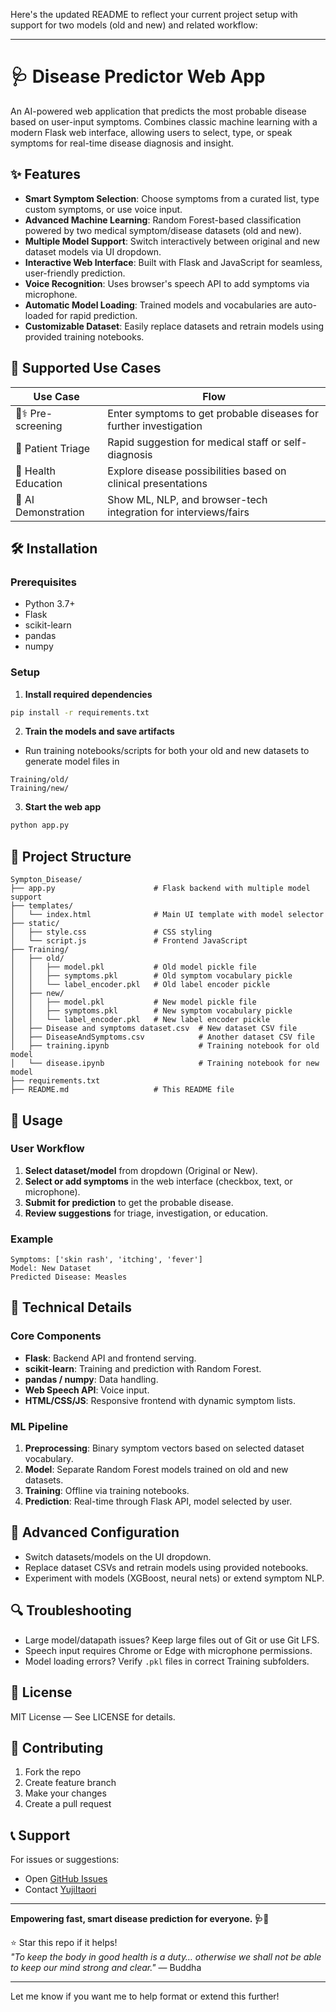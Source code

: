 Here's the updated README to reflect your current project setup with support for two models (old and new) and related workflow:

***

# 🩺 Disease Predictor Web App

An AI-powered web application that predicts the most probable disease based on user-input symptoms. Combines classic machine learning with a modern Flask web interface, allowing users to select, type, or speak symptoms for real-time disease diagnosis and insight.

## ✨ Features

- **Smart Symptom Selection**: Choose symptoms from a curated list, type custom symptoms, or use voice input.
- **Advanced Machine Learning**: Random Forest-based classification powered by two medical symptom/disease datasets (old and new).
- **Multiple Model Support**: Switch interactively between original and new dataset models via UI dropdown.
- **Interactive Web Interface**: Built with Flask and JavaScript for seamless, user-friendly prediction.
- **Voice Recognition**: Uses browser's speech API to add symptoms via microphone.
- **Automatic Model Loading**: Trained models and vocabularies are auto-loaded for rapid prediction.
- **Customizable Dataset**: Easily replace datasets and retrain models using provided training notebooks.

## 🎯 Supported Use Cases

| Use Case                     | Flow                                                            |
|------------------------------|-----------------------------------------------------------------|
| 🧑⚕️ Pre-screening           | Enter symptoms to get probable diseases for further investigation|
| 🏥 Patient Triage            | Rapid suggestion for medical staff or self-diagnosis            |
| 📝 Health Education          | Explore disease possibilities based on clinical presentations   |
| 🤖 AI Demonstration          | Show ML, NLP, and browser-tech integration for interviews/fairs |

## 🛠️ Installation

### Prerequisites

- Python 3.7+
- Flask
- scikit-learn
- pandas
- numpy

### Setup

1. **Install required dependencies**

```bash
pip install -r requirements.txt
```

2. **Train the models and save artifacts**

- Run training notebooks/scripts for both your old and new datasets to generate model files in

```
Training/old/
Training/new/
```

3. **Start the web app**

```bash
python app.py
```

## 📁 Project Structure

```
Sympton_Disease/
├── app.py                      # Flask backend with multiple model support
├── templates/
│   └── index.html              # Main UI template with model selector
├── static/
│   ├── style.css               # CSS styling
│   └── script.js               # Frontend JavaScript
├── Training/
│   ├── old/
│   │   ├── model.pkl           # Old model pickle file
│   │   ├── symptoms.pkl        # Old symptom vocabulary pickle
│   │   └── label_encoder.pkl   # Old label encoder pickle
│   ├── new/
│   │   ├── model.pkl           # New model pickle file
│   │   ├── symptoms.pkl        # New symptom vocabulary pickle
│   │   └── label_encoder.pkl   # New label encoder pickle
│   ├── Disease and symptoms dataset.csv  # New dataset CSV file
│   ├── DiseaseAndSymptoms.csv            # Another dataset CSV file
│   ├── training.ipynb                    # Training notebook for old model
│   └── disease.ipynb                     # Training notebook for new model
├── requirements.txt
├── README.md                   # This README file
```

## 🚀 Usage

### User Workflow

1. **Select dataset/model** from dropdown (Original or New).
2. **Select or add symptoms** in the web interface (checkbox, text, or microphone).
3. **Submit for prediction** to get the probable disease.
4. **Review suggestions** for triage, investigation, or education.

### Example

```text
Symptoms: ['skin rash', 'itching', 'fever']
Model: New Dataset
Predicted Disease: Measles
```

## 🔧 Technical Details

### Core Components

- **Flask**: Backend API and frontend serving.
- **scikit-learn**: Training and prediction with Random Forest.
- **pandas / numpy**: Data handling.
- **Web Speech API**: Voice input.
- **HTML/CSS/JS**: Responsive frontend with dynamic symptom lists.

### ML Pipeline

1. **Preprocessing**: Binary symptom vectors based on selected dataset vocabulary.
2. **Model**: Separate Random Forest models trained on old and new datasets.
3. **Training**: Offline via training notebooks.
4. **Prediction**: Real-time through Flask API, model selected by user.

## 🎨 Advanced Configuration

- Switch datasets/models on the UI dropdown.
- Replace dataset CSVs and retrain models using provided notebooks.
- Experiment with models (XGBoost, neural nets) or extend symptom NLP.

## 🔍 Troubleshooting

- Large model/datapath issues? Keep large files out of Git or use Git LFS.
- Speech input requires Chrome or Edge with microphone permissions.
- Model loading errors? Verify `.pkl` files in correct Training subfolders.

## 📝 License

MIT License — See LICENSE for details.

## 👥 Contributing

1. Fork the repo  
2. Create feature branch  
3. Make your changes  
4. Create a pull request

## 📞 Support

For issues or suggestions:  
- Open [GitHub Issues](https://github.com/YujiItaori/Disease_Predictor/issues)  
- Contact [YujiItaori](https://github.com/YujiItaori)

***

**Empowering fast, smart disease prediction for everyone. 🩺🤖**

⭐ Star this repo if it helps!  
*"To keep the body in good health is a duty… otherwise we shall not be able to keep our mind strong and clear."* — Buddha

***

Let me know if you want me to help format or extend this further!
